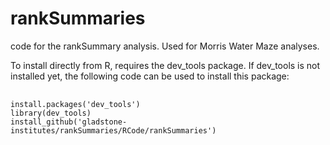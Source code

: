# rankSummaries
code for the rankSummary analysis. Used for Morris Water Maze analyses.

To install directly from R, requires the dev_tools package. If dev_tools is not installed yet, the following code can be used to install this package:

<pre> <code>
install.packages('dev_tools')
library(dev_tools)
install_github('gladstone-institutes/rankSummaries/RCode/rankSummaries')  <code> <pre>
